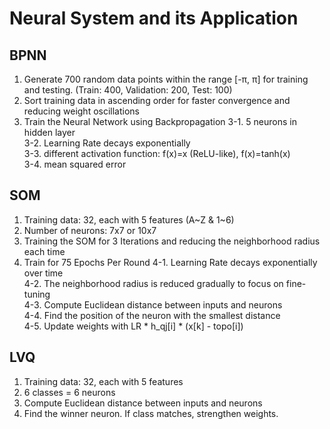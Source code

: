 # Neural System and its Application
## BPNN
1. Generate 700 random data points within the range [-π, π] for training and testing. (Train: 400, Validation: 200, Test: 100)
2. Sort training data in ascending order for faster convergence and reducing weight oscillations
3. Train the Neural Network using Backpropagation
   3-1. 5 neurons in hidden layer  
   3-2. Learning Rate decays exponentially  
   3-3. different activation function: f(x)=x (ReLU-like), f(x)=tanh(x)  
   3-4. mean squared error  

## SOM
1. Training data: 32, each with 5 features (A~Z & 1~6)
2. Number of neurons: 7x7 or 10x7
3. Training the SOM for 3 Iterations and reducing the neighborhood radius each time
4. Train for 75 Epochs Per Round
   4-1. Learning Rate decays exponentially over time  
   4-2. The neighborhood radius is reduced gradually to focus on fine-tuning  
   4-3. Compute Euclidean distance between inputs and neurons  
   4-4. Find the position of the neuron with the smallest distance  
   4-5. Update weights with LR * h_qj[i] * (x[k] - topo[i])  

## LVQ
1. Training data: 32, each with 5 features
2. 6 classes = 6 neurons
3. Compute Euclidean distance between inputs and neurons
4. Find the winner neuron. If class matches, strengthen weights.
